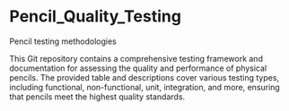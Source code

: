 # Pencil_Quality_Testing
Pencil testing methodologies

This Git repository contains a comprehensive testing framework and documentation for assessing the quality and performance of physical pencils. The provided table and descriptions cover various testing types, including functional, non-functional, unit, integration, and more, ensuring that pencils meet the highest quality standards. 
